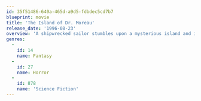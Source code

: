 ```yaml
---
id: 35f51486-640a-465d-a9d5-fdbdec5cd7b7
blueprint: movie
title: 'The Island of Dr. Moreau'
release_date: '1996-08-23'
overview: 'A shipwrecked sailor stumbles upon a mysterious island and is shocked to discover that a brilliant scientist and his lab assistant have found a way to combine human and animal DNA with horrific results.'
genres:
  -
    id: 14
    name: Fantasy
  -
    id: 27
    name: Horror
  -
    id: 878
    name: 'Science Fiction'
---
```

